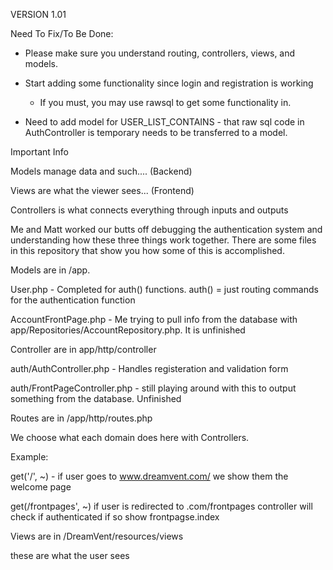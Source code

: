 VERSION 1.01

Need To Fix/To Be Done:

- Please make sure you understand routing, controllers, views, and models.

- Start adding some functionality since login and registration is working
    - If you must, you may use rawsql to get some functionality in. 

- Need to add model for USER_LIST_CONTAINS - that raw sql code in AuthController is temporary needs to be transferred to a model. 


Important Info

Models manage data and such.... (Backend)

Views are what the viewer sees... (Frontend)

Controllers is what connects everything through inputs and outputs

Me and Matt worked our butts off debugging the authentication system and understanding how these three things work together.  There are some files in this repository that show you how some of this is accomplished. 


Models are in /app. 

User.php - Completed for auth() functions. auth() = just routing commands for the authentication function

AccountFrontPage.php - Me trying to pull info from the database with app/Repositories/AccountRepository.php. It is unfinished


Controller are in app/http/controller

auth/AuthController.php - Handles registeration and validation form

auth/FrontPageController.php - still playing around with this to output something from the database. Unfinished


Routes are in /app/http/routes.php

We choose what each domain does here with Controllers. 

Example:

  get('/', ~) - if user goes to www.dreamvent.com/ we show them the welcome page

   get(/frontpages', ~) if user is redirected to .com/frontpages controller will check if authenticated if so show frontpagse.index
   

Views are in /DreamVent/resources/views

these are what the user sees

